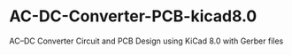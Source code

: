 # AC-DC-Converter-PCB-kicad8.0
AC–DC Converter Circuit and PCB Design using KiCad 8.0 with Gerber files
